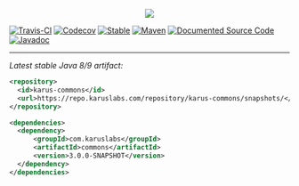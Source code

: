 <p align = "center">
  <img src = "https://i.imgur.com/TA6hOBq.png">
</p>

[![Travis-CI](https://travis-ci.org/Pante/Karus-Commons.svg?branch=master)](https://travis-ci.org/Pante/Karus-Commons)
[![Codecov](https://codecov.io/gh/Pante/Karus-Commons/branch/master/graph/badge.svg)](https://codecov.io/gh/Pante/Karus-Commons)
[![Stable](https://img.shields.io/badge/Stable-3.0.0--SNAPSHOT-blue.svg)](https://repo.karuslabs.com/#browse/browse/components:karus-commons:e67efc5804a3cb7aa57c93e37fdb934f)
[![Maven](https://img.shields.io/maven-metadata/v/https/repo.karuslabs.com/repository/karus-commons/snapshots/com/karuslabs/commons/maven-metadata.xml.svg)](https://repo.karuslabs.com/#browse/browse/components:karus-commons)
[![Documented Source Code](https://img.shields.io/badge/Documentation-Source-brightgreen.svg)](https://github.com/Pante/Karus-Commons/tree/Documentation)
[![Javadoc](https://img.shields.io/badge/Javadoc-3.0.0--SNAPSHOT-brightgreen.svg)](https://repo.karuslabs.com/repository/karus-commons-project/3.0.0-SNAPSHOT/apidocs/overview-summary.html)

***
_Latest stable Java 8/9 artifact:_
```XML
<repository>
  <id>karus-commons</id>
  <url>https://repo.karuslabs.com/repository/karus-commons/snapshots/</url>
</repository>

<dependencies>
  <dependency>
      <groupId>com.karuslabs</groupId>
      <artifactId>commons</artifactId>
      <version>3.0.0-SNAPSHOT</version>
  </dependency>
</dependencies>
```
